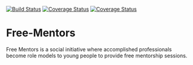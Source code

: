 [![Build Status](https://travis-ci.com/mic7x4/Free-Mentors.svg?branch=develop)](https://travis-ci.com/mic7x4/Free-Mentors) [![Coverage Status](https://coveralls.io/repos/github/mic7x4/Free-Mentors/badge.svg)](https://coveralls.io/github/mic7x4/Free-Mentors)
[![Coverage Status](https://coveralls.io/repos/github/mic7x4/Free-Mentors/badge.svg?branch=ch-installing-and-test-%23168320827)](https://coveralls.io/github/mic7x4/Free-Mentors?branch=ch-installing-and-test-%23168320827)
# Free-Mentors
Free Mentors is a social initiative where accomplished professionals become role models to young people to provide free mentorship sessions.
